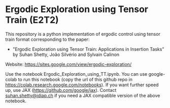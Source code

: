 # Ergodic Exploration using Tensor Train (E2T2)
This repository is a python implementation of ergodic control using tensor train format corresponding to the paper: 
- "Ergodic Exploration using Tensor Train: Applications in Insertion Tasks" by Suhan Shetty, ‪João Silvério and Sylvain Calinon

Website: https://sites.google.com/view/ergodic-exploration/

Use the notebook Ergodic_Exploration_using_TT.ipynb. You can use google-colab to run this notebook (copy the url of this github repo in https://colab.research.google.com/notebooks). If you want further speed up, use JAX (https://github.com/google/jax). Contact suhan.shetty@idiap.ch if you need a JAX compatible version of the above notebook.
